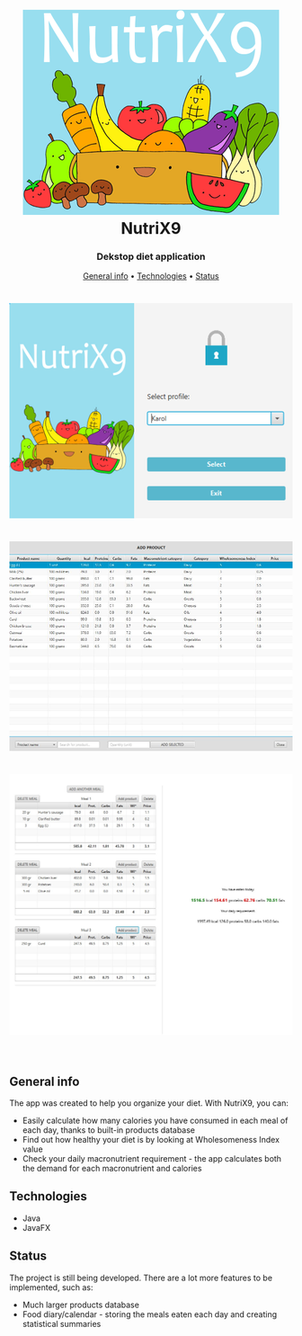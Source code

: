 <h1 align="center">
  <br>
  <img src="https://raw.githubusercontent.com/KarolSakwa/NutriX9/branch2/src/img/logo_smaller.png" alt="NutriX9" >
  <br>
  NutriX9
</h1>
<h3 align="center">Dekstop diet application</h3>

<p align="center">
  <a href="#general-info">General info</a> •
  <a href="#technologies">Technologies</a> •
  <a href="#status">Status</a>
</p>

<h1 align="center">
  <img src="https://raw.githubusercontent.com/KarolSakwa/NutriX9/branch2/src/img/NutriX9%20screen.png" alt="NutriX9 select profile view" />
  <br>
  <br>
  <img src="https://raw.githubusercontent.com/KarolSakwa/NutriX9/branch2/src/img/addProductView.jpg" alt="NutriX9 add product view" />
  <br>
  <br>
  <img src="https://raw.githubusercontent.com/KarolSakwa/NutriX9/branch2/src/img/dietView.jpg" alt="NutriX9 diet view" />
  <br>
  <br>
</h1>



## General info

The app was created to help you organize your diet. With NutriX9, you can: 
- Easily calculate how many calories you have consumed in each meal of each day, thanks to built-in products database
- Find out how healthy your diet is by looking at Wholesomeness Index value
- Check your daily macronutrient requirement - the app calculates both the demand for each macronutrient and calories

## Technologies

- Java
- JavaFX

## Status

The project is still being developed. There are a lot more features to be implemented, such as:
- Much larger products database
- Food diary/calendar - storing the meals eaten each day and creating statistical summaries
